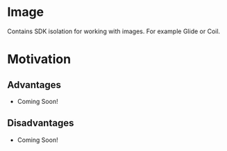 Image
=====

Contains SDK isolation for working with images. For example Glide or Coil.

# Motivation

## Advantages

- Coming Soon!

## Disadvantages

- Coming Soon!

